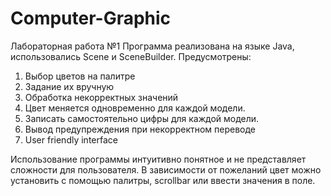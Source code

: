 # Computer-Graphic
Лабораторная работа №1
Программа реализована на языке Java, использовались Scene и SceneBuilder.
Предусмотрены:
1) Выбор цветов на палитре
2) Задание их вручную
3) Обработка некорректных значений
4) Цвет меняется одновременно для каждой модели.
5) Записать самостоятельно цифры для каждой модели.
6) Вывод предупреждения при некорректном переводе
7) User friendly interface

Использование программы интуитивно понятное и не представляет сложности для пользователя. В зависимости от пожеланий цвет можно установить с помощью палитры, scrollbar или ввести значения в поле.
